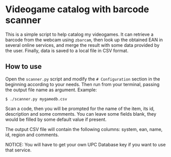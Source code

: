 Videogame catalog with barcode scanner
======================================

This is a simple script to help catalog my videogames. It can retrieve a
barcode from the webcam using `zbarcam`, then look up the obtained EAN in
several online services, and merge the result with some data provided by the
user. Finally, data is saved to a local file in CSV format.

How to use
----------

Open the `scanner.py` script and modify the `# Configuration` section in the
beginning according to your needs. Then run from your terminal, passing the
output file name as argument. Example:
```
$ ./scanner.py mygamedb.csv
```

Scan a code, then you will be prompted for the name of the item, its id,
description and some comments. You can leave some fields blank, they would
be filled by some default value if present.

The output CSV file will contain the following columns: system, ean, name, id,
region and comments.

NOTICE: You will have to get your own UPC Database key if you want to use that
service.
